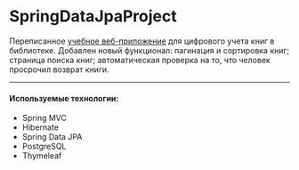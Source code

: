 # SpringDataJpaProject

Переписанное [учебное веб-приложение](https://github.com/dgrishin95/SpringJdbcProject) для цифрового учета книг 
в библиотеке. Добавлен новый функционал: пагинация и сортировка книг; страница поиска книг; автоматическая проверка
на то, что человек просрочил возврат книги.

___

#### Используемые технологии:
- Spring MVC
- Hibernate
- Spring Data JPA
- PostgreSQL
- Thymeleaf